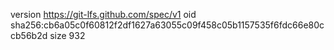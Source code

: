 version https://git-lfs.github.com/spec/v1
oid sha256:cb6a05c0f60812f2df1627a63055c09f458c05b1157535f6fdc66e80ccb56b2d
size 932
